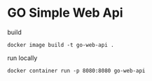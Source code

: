 GO Simple Web Api
=================

build
```
docker image build -t go-web-api .
```

run locally
```
docker container run -p 8080:8080 go-web-api
```


